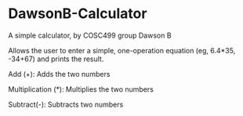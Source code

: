 # DawsonB-Calculator
A simple calculator, by COSC499 group Dawson B

Allows the user to enter a simple, one-operation equation (eg, 6.4*35, -34+67) and prints the result.

Add (+): Adds the two numbers

Multiplication (*): Multiplies the two numbers

Subtract(-): Subtracts two numbers
